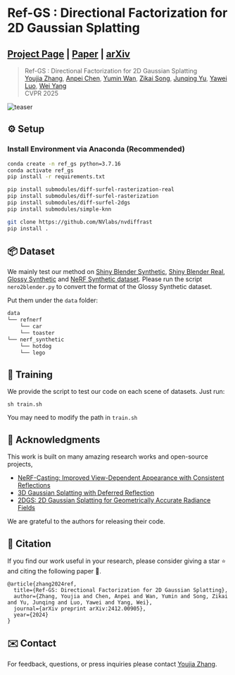 # Ref-GS : Directional Factorization for 2D Gaussian Splatting

## [Project Page](https://ref-gs.github.io/) | [Paper](https://arxiv.org/pdf/2412.00905) | [arXiv](https://arxiv.org/abs/2412.00905)

> Ref-GS : Directional Factorization for 2D Gaussian Splatting<br>
> [Youjia Zhang](https://ref-gs.github.io/), [Anpei Chen](https://apchenstu.github.io/), [Yumin Wan](https://ref-gs.github.io/), [Zikai Song](https://skyesong38.github.io/), [Junqing Yu](https://scholar.google.com/citations?hl=zh-CN&user=_UjqBfcAAAAJ), [Yawei Luo](https://scholar.google.com/citations?hl=zh-CN&user=pnVwaGsAAAAJ), [Wei Yang](https://weiyang-hust.github.io/)<br>
> CVPR 2025

![teaser](assets/teaser.jpg)

## ⚙️ Setup

### Install Environment via Anaconda (Recommended)
```bash
conda create -n ref_gs python=3.7.16
conda activate ref_gs
pip install -r requirements.txt

pip install submodules/diff-surfel-rasterization-real
pip install submodules/diff-surfel-rasterization
pip install submodules/diff-surfel-2dgs
pip install submodules/simple-knn

git clone https://github.com/NVlabs/nvdiffrast
pip install .
```

## 📦 Dataset
We mainly test our method on [Shiny Blender Synthetic](https://storage.googleapis.com/gresearch/refraw360/ref.zip), [Shiny Blender Real](https://storage.googleapis.com/gresearch/refraw360/ref_real.zip), [Glossy Synthetic](https://liuyuan-pal.github.io/NeRO/) and [NeRF Synthetic dataset](https://drive.google.com/drive/folders/128yBriW1IG_3NJ5Rp7APSTZsJqdJdfc1). Please run the script `nero2blender.py` to convert the format of the Glossy Synthetic dataset.

Put them under the `data` folder:
```bash
data
└── refnerf
    └── car
    └── toaster
└── nerf_synthetic
    └── hotdog
    └── lego
```

## 🏃 Training
We provide the script to test our code on each scene of datasets. Just run:
```
sh train.sh
```
You may need to modify the path in `train.sh`

## 🫡 Acknowledgments

This work is built on many amazing research works and open-source projects,

- [NeRF-Casting: Improved View-Dependent Appearance with Consistent Reflections](https://dorverbin.github.io/nerf-casting/)
- [3D Gaussian Splatting with Deferred Reflection](https://github.com/gapszju/3DGS-DR/tree/main)
- [2DGS: 2D Gaussian Splatting for Geometrically Accurate Radiance Fields](https://surfsplatting.github.io/)

We are grateful to the authors for releasing their code.

## 📜 Citation

If you find our work useful in your research, please consider giving a star :star: and citing the following paper :pencil:.

```
@article{zhang2024ref,
  title={Ref-GS: Directional Factorization for 2D Gaussian Splatting},
  author={Zhang, Youjia and Chen, Anpei and Wan, Yumin and Song, Zikai and Yu, Junqing and Luo, Yawei and Yang, Wei},
  journal={arXiv preprint arXiv:2412.00905},
  year={2024}
}
```

## ✉️ Contact

For feedback, questions, or press inquiries please contact [Youjia Zhang](Youjiazhang@hust.edu.cn).
